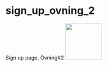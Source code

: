 # sign_up_ovning_2
Sign up page. Övning#2
<img src="file:///C:/Users/amali/source/repos/Visual_Code_Projcets/sign_up_ovning_2/index.html" width="100">
